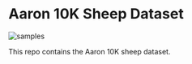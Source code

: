 # Aaron 10K Sheep Dataset

![samples](https://cdn.rawgit.com/hardmaru/sketch-rnn/master/examples/aaron_sheep_sample.svg)

This repo contains the Aaron 10K sheep dataset.
